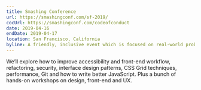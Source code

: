 ```yaml
---
title: Smashing Conference
url: https://smashingconf.com/sf-2019/
cocUrl: https://smashingconf.com/codeofconduct
date: 2019-04-16
endDate: 2019-04-17
location: San Francisco, California
byline: A friendly, inclusive event which is focused on real-world problems and solutions.
---
```


We’ll explore how to improve accessibility and front-end workflow, refactoring, security, interface design patterns, CSS Grid techniques, performance, Git and how to write better JavaScript. Plus a bunch of hands-on workshops on design, front-end and UX.
